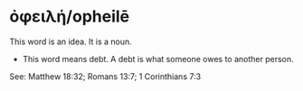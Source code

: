 # ὀφειλή/opheilē
This word is an idea. It is a noun.
* This word means debt. A debt is what someone owes to another person.

See: Matthew 18:32; Romans 13:7; 1 Corinthians 7:3
